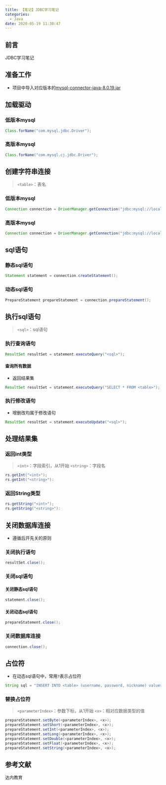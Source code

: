 ```yaml
---
title: 【笔记】JDBC学习笔记
categories:
  - Java
date: 2020-05-19 11:30:47
---
```


## 前言

JDBC学习笔记

<!-- more -->

## 准备工作

- 项目中导入对应版本的[mysql-connector-java-8.0.19.jar](https://dev.mysql.com/downloads/connector/j/)

## 加载驱动

### 低版本mysql

``` java
Class.forName("com.mysql.jdbc.Driver");
```

### 高版本mysql

``` java
Class.forName("com.mysql.cj.jdbc.Driver");
```

## 创建字符串连接

> `<table>`：表名

### 低版本mysql

``` java
Connection connection = DriverManager.getConnection("jdbc:mysql://localhost:3306/<table>", "root", "123456");
```

### 高版本mysql


``` java
Connection connection = DriverManager.getConnection("jdbc:mysql://localhost:3306/<table>?serverTimezone=UTC", "root", "123456");
```

## sql语句

### 静态sql语句

``` java
Statement statement = connection.createStatement(); 
```

### 动态sql语句

``` java
PrepareStatement prepareStatement = connection.prepareStatement();
```

## 执行sql语句

> `<sql>`：sql语句

### 执行查询语句

``` java
ResultSet resultSet = statement.executeQuery("<sql>");
```

#### 查询所有数据

- 返回结果集

``` java
ResultSet resultSet = statement.executeQuery("SELECT * FROM <table>");
```

### 执行修改语句

- 增删改均属于修改语句

``` java
ResultSet resultSet = statement.executeUpdate("<sql>");
```

## 处理结果集

### 返回int类型

> `<int>`：字段索引，从1开始
> `<string>`：字段名

``` java
rs.getInt("<int>");
rs.getInt("<string>"):
```

### 返回String类型

``` java
rs.getString("<int>");
rs.getString("<string>"):
```

## 关闭数据库连接

- 遵循后开先关的原则

### 关闭执行语句

``` java
resultSet.close();
```

### 关闭sql语句

#### 关闭静态sql语句

``` java
statement.close();
```

#### 关闭动态sql语句

``` java
prepareStatement.close();
```

### 关闭数据库连接

``` java
connection.close();
```

## 占位符

- 在动态sql语句中，常用`?`表示占位符

``` java
String sql = "INSERT INTO <table> (username, password, nickname) values(?, ?, ?)";
```

### 替换占位符

> `<parameterIndex>`：参数下标，从1开始
> `<x>`：相对应数据类型的值

``` java
prepareStatement.setByte(<parameterIndex>, <x>);
prepareStatement.setShort(<parameterIndex>, <x>);
prepareStatement.setInt(<parameterIndex>, <x>);
prepareStatement.setLong(<parameterIndex>, <x>);
prepareStatement.setDouble(<parameterIndex>, <x>);
prepareStatement.setFloat(<parameterIndex>, <x>);
prepareStatement.setString(<parameterIndex>, <x>);
```

## 参考文献

达内教育

